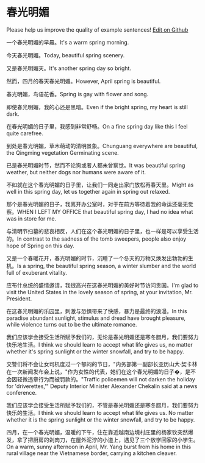 # 春光明媚

Please help us improve the quality of example sentences! [Edit on Github](https://github.com/jiyushe/jiyu-example-sentence-source/blob/main/chinese/chunguangmingmei.md)

<p><span class="chinese">一个春光明媚的早晨。</span><span class="english">It's a warm spring morning.</span></p>

<p><span class="chinese">今天春光明媚。</span><span class="english">Today, beautiful spring scenery.</span></p>

<p><span class="chinese">又是春光明媚天。</span><span class="english">It's another spring day so bright.</span></p>

<p><span class="chinese">然而，四月的春天春光明媚。</span><span class="english">However, April spring is beautiful.</span></p>

<p><span class="chinese">春光明媚，鸟语花香。</span><span class="english">Spring is gay with flower and song.</span></p>

<p><span class="chinese">即使春光明媚，我的心还是黑暗。</span><span class="english">Even if the bright spring, my heart is still dark.</span></p>

<p><span class="chinese">在春光明媚的日子里，我感到非常舒畅。</span><span class="english">On a fine spring day like this I feel quite carefree.</span></p>

<p><span class="chinese">到处是春光明媚，草木萌动的清明景象。</span><span class="english">Chunguang everywhere are beautiful, the Qingming vegetation Germinating scene.</span></p>

<p><span class="chinese">已是春光明媚时节，然而不论狗或者人都未曾察觉。</span><span class="english">It was beautiful spring weather, but neither dogs nor humans were aware of it.</span></p>

<p><span class="chinese">不如就在这个春光明媚的日子里，让我们一同走出家门放松再春天里。</span><span class="english">Might as well in this spring day, let us together again in spring out relaxed.</span></p>

<p><span class="chinese">那个是春光明媚的日子，我离开办公室时，对于在前方等待着我的命运还毫无觉察。</span><span class="english">WHEN I LEFT MY OFFICE that beautiful spring day, I had no idea what was in store for me.</span></p>

<p><span class="chinese">与清明节扫墓的悲哀相反，人们在这个春光明媚的日子里，也一样是可以享受生活的。</span><span class="english">In contrast to the sadness of the tomb sweepers, people also enjoy hope of Spring on this day.</span></p>

<p><span class="chinese">又是一个春暖花开，春光明媚的时节，沉睡了一个冬天的万物又焕发出勃勃的生机。</span><span class="english">Is a spring, the beautiful spring season, a winter slumber and the world full of exuberant vitality.</span></p>

<p><span class="chinese">应布什总统的盛情邀请，我很高兴在这春光明媚的美好时节访问贵国。</span><span class="english">I'm glad to visit the United States in the lovely season of spring, at your invitation, Mr. President.</span></p>

<p><span class="chinese">在这春光明媚的乐园里，刺激与恐惧带来了快感，暴力是最终的浪漫。</span><span class="english">In this paradise abundant sunlight, stimulus and dread have brought pleasure, while violence turns out to be the ultimate romance.</span></p>

<p><span class="chinese">我们应该学会接受生活所赋予我们的，无论是春光明媚还是寒冬腊月，我们要努力快乐地生活。</span><span class="english">I think we should learn to accept what life gives us, no matter whether it's spring sunlight or the winter snowfall, and try to be happy.</span></p>

<p><span class="chinese">交警们将不会让女司机度过一个郁闷的节日，"内务部第一副部长亚历山大·契卡林在一次新闻发布会上说，"作为女性的代表，她们在这个春光明媚的日子�，是不会因轻微违章行为而被罚款的。</span><span class="english">"Traffic policemen will not darken the holiday for 'driverettes,'" Deputy Interior Minister Alexander Chekalin said at a news conference.</span></p>

<p><span class="chinese">我们应该学会接受生活所赋予我们的，不管是春光明媚还是寒冬腊月，我们要努力快乐的生活。</span><span class="english">I think we should learn to accept what life gives us. No matter whether it is the spring sunlight or the winter snowfall, and try to be happy.</span></p>

<p><span class="chinese">四月，在一个春光明媚，温暖的下午，住在靠近越南边境村庄里的杨家钦突然爆发，拿了把厨房的剁肉刀，在屋外泥泞的小道上，遇见了三个放学回家的小学生。</span><span class="english">On a warm, sunny afternoon in April, Mr. Yang burst from his home in this rural village near the Vietnamese border, carrying a kitchen cleaver.</span></p>


